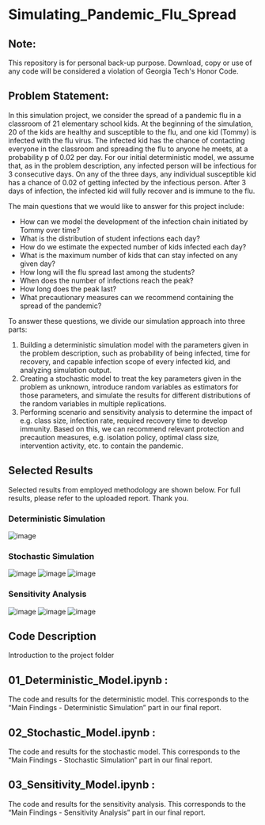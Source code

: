 # Simulating_Pandemic_Flu_Spread

## Note:
This repository is for personal back-up purpose. Download, copy or use of any code will be considered a violation of Georgia Tech's Honor Code.

## Problem Statement:

In this simulation project, we consider the spread of a pandemic flu in a classroom of 21 elementary school
kids. At the beginning of the simulation, 20 of the kids are healthy and susceptible to the flu, and one kid
(Tommy) is infected with the flu virus. The infected kid has the chance of contacting everyone in the
classroom and spreading the flu to anyone he meets, at a probability p of 0.02 per day. For our initial
deterministic model, we assume that, as in the problem description, any infected person will be infectious
for 3 consecutive days. On any of the three days, any individual susceptible kid has a chance of 0.02 of
getting infected by the infectious person. After 3 days of infection, the infected kid will fully recover and
is immune to the flu.

The main questions that we would like to answer for this project include:

* How can we model the development of the infection chain initiated by Tommy over time?
* What is the distribution of student infections each day?
* How do we estimate the expected number of kids infected each day?
* What is the maximum number of kids that can stay infected on any given day?
* How long will the flu spread last among the students?
* When does the number of infections reach the peak?
* How long does the peak last?
* What precautionary measures can we recommend containing the spread of the pandemic?

To answer these questions, we divide our simulation approach into three parts:

1. Building a deterministic simulation model with the parameters given in the problem description,
such as probability of being infected, time for recovery, and capable infection scope of every
infected kid, and analyzing simulation output.
2. Creating a stochastic model to treat the key parameters given in the problem as unknown,
introduce random variables as estimators for those parameters, and simulate the results for
different distributions of the random variables in multiple replications.
3. Performing scenario and sensitivity analysis to determine the impact of e.g. class size, infection
rate, required recovery time to develop immunity. Based on this, we can recommend relevant
protection and precaution measures, e.g. isolation policy, optimal class size, intervention activity,
etc. to contain the pandemic.

## Selected Results
Selected results from employed methodology are shown below. For full results, please refer to the uploaded report. Thank you. 

### Deterministic Simulation
![image](https://user-images.githubusercontent.com/70823162/152627708-2c8bfae1-32e4-43e8-b1d2-724bd298beb5.png)

### Stochastic Simulation
![image](https://user-images.githubusercontent.com/70823162/152627724-f387d1f2-67c4-46bd-9817-b1d71d976274.png)
![image](https://user-images.githubusercontent.com/70823162/152627735-aa247361-309a-4b64-88bf-625511e9e6e1.png)
![image](https://user-images.githubusercontent.com/70823162/152627740-d0cbfbdf-e4d3-4f31-8c88-9c29375bd055.png)

### Sensitivity Analysis
![image](https://user-images.githubusercontent.com/70823162/152627757-89a7e51b-0032-4611-83b1-940f02d92f45.png)
![image](https://user-images.githubusercontent.com/70823162/152627761-94a0f6a2-732a-4fa2-aba5-05140cace1ef.png)
![image](https://user-images.githubusercontent.com/70823162/152627769-da5fe6c7-d2c0-47ad-9178-0615af2f6ace.png)

## Code Description
Introduction to the project folder

## 01_Deterministic_Model.ipynb : 
The code and results for the deterministic model. This corresponds to the “Main Findings - Deterministic Simulation” part in our final report.

## 02_Stochastic_Model.ipynb : 
The code and results for the stochastic model. This corresponds to the “Main Findings - Stochastic Simulation” part in our final report.

## 03_Sensitivity_Model.ipynb : 
The code and results for the sensitivity analysis. This corresponds to the “Main Findings - Sensitivity Analysis” part in our final report.
